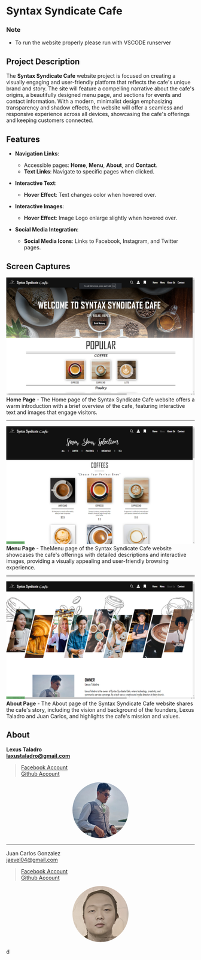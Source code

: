 # Syntax Syndicate Cafe

### Note
 - To run the website properly please run with VSCODE runserver

## Project Description
The **Syntax Syndicate Cafe** website project is focused on creating a visually engaging and user-friendly platform that reflects the cafe's unique brand and story. The site will feature a compelling narrative about the cafe's origins, a beautifully designed menu page, and sections for events and contact information. With a modern, minimalist design emphasizing transparency and shadow effects, the website will offer a seamless and responsive experience across all devices, showcasing the cafe's offerings and keeping customers connected.

## Features
- **Navigation Links**:
  - Accessible pages: **Home**, **Menu**, **About**, and **Contact**.
  - **Text Links**: Navigate to specific pages when clicked.

- **Interactive Text**:
  - **Hover Effect**: Text changes color when hovered over.

- **Interactive Images**:
  - **Hover Effect**: Image Logo enlarge slightly when hovered over.

- **Social Media Integration**:
  - **Social Media Icons**: Links to Facebook, Instagram, and Twitter pages.

## Screen Captures
![Home Img](<Readme IMG/Home Page.png>)
**Home Page** - The Home page of the Syntax Syndicate Cafe website offers a warm introduction with a brief overview of the cafe, featuring interactive text and images that engage visitors.
***

![Menu Img](<Readme IMG/Menu Page.png>)
**Menu Page** - TheMenu page of the Syntax Syndicate Cafe website showcases the cafe's offerings with detailed descriptions and interactive images, providing a visually appealing and user-friendly browsing experience.
***

![About Img](<Readme IMG/About Page.png>)
**About Page** - The About page of the Syntax Syndicate Cafe website shares the cafe's story, including the vision and background of the founders, Lexus Taladro and Juan Carlos, and highlights the cafe's mission and values.

## About
**Lexus Taladro**  
**laxustaladro@gmail.com**
> [Facebook Account](https://www.facebook.com/lexus.taladro)  
> [Github Account](https://github.com/Laxusimfinite11)
<p align="center">
<img src="img/Lexus.png" width="150" style="border-radius: 50%;">
  
***
Juan Carlos Gonzalez  
jaevel04@gmail.com
> [Facebook Account]()  
> [Github Account]()
<p align="center">  
<img src="img/Juan Carlos.png" width="150" style="border-radius: 50%;">

d
